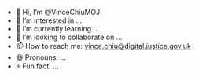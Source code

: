 - 👋 Hi, I’m @VinceChiuMOJ
- 👀 I’m interested in ...
- 🌱 I’m currently learning ...
- 💞️ I’m looking to collaborate on ...
- 📫 How to reach me: vince.chiu@digital.justice.gov.uk
- 😄 Pronouns: ...
- ⚡ Fun fact: ...

<!---
VinceChiuMOJ/VinceChiuMOJ is a ✨ special ✨ repository because its `README.md` (this file) appears on your GitHub profile.
You can click the Preview link to take a look at your changes.
--->
